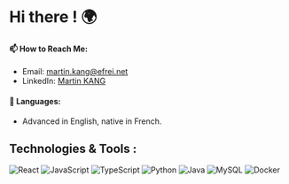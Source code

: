 # Hi there ! 🌍

#### 📫 **How to Reach Me**: 
- Email: [martin.kang@efrei.net](mailto:martin.kang@efrei.net)
- LinkedIn: [Martin KANG](https://www.linkedin.com/in/martin-kang/)

#### 💬 **Languages**:
- Advanced in English, native in French.

## Technologies & Tools :

![React](https://img.shields.io/badge/React-blue?style=flat&logo=react)
![JavaScript](https://img.shields.io/badge/JavaScript-yellow?style=flat&logo=javascript)
![TypeScript](https://img.shields.io/badge/TypeScript-blue?style=flat&logo=typescript)
![Python](https://img.shields.io/badge/Python-blue?style=flat&logo=python)
![Java](https://img.shields.io/badge/Java-red?style=flat&logo=java)
![MySQL](https://img.shields.io/badge/MySQL-blue?style=flat&logo=mysql)
![Docker](https://img.shields.io/badge/Docker-blue?style=flat&logo=docker)

